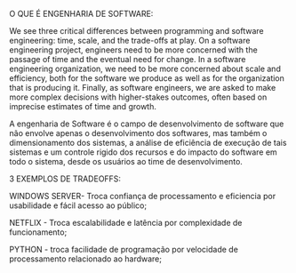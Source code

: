 O QUE É ENGENHARIA DE SOFTWARE:

  We see three critical differences between programming and software engineering: time, scale, and the trade-offs at play. On a software engineering project, engineers need to be more concerned with the passage of time and the eventual need for change. In a software engineering organization, we need to be more concerned about scale and efficiency, both for the software we produce as well as for the organization that is producing it. Finally, as software engineers, we are asked to make more complex decisions with higher-stakes outcomes, often based on imprecise estimates of time and growth.

A engenharia de Software é o campo de desenvolvimento de software que não envolve apenas o desenvolvimento dos softwares, mas também o dimensionamento dos sistemas, a análise de eficiência de execução de tais sistemas e um controle rigido dos recursos e do impacto do software em todo o sistema, desde os usuários ao time de desenvolvimento.

3 EXEMPLOS DE TRADEOFFS:

WINDOWS SERVER- Troca confiança de processamento e eficiencia por usabilidade e fácil acesso ao público;

NETFLIX - Troca escalabilidade e latência por complexidade de funcionamento;

PYTHON - troca facilidade de programação por velocidade de processamento relacionado ao hardware;

